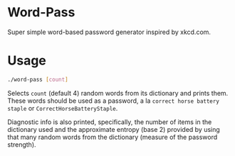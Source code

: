 Word-Pass
=========

Super simple word-based password generator inspired by xkcd.com.

Usage
=====

```bash
./word-pass [count]
```

Selects `count` (default 4) random words from its dictionary and prints them. These words should be used as a password, a la `correct horse battery staple` or `CorrectHorseBatteryStaple`.

Diagnostic info is also printed, specifically, the number of items in the dictionary used and the approximate entropy (base 2) provided by using that many random words from the dictionary (measure of the password strength).
